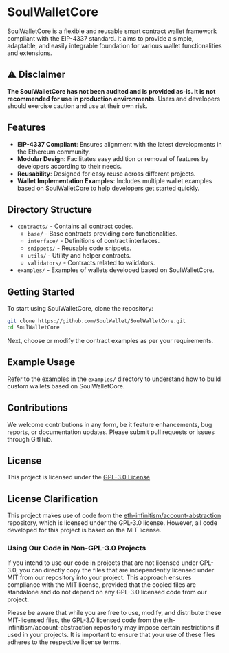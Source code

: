 # SoulWalletCore

SoulWalletCore is a flexible and reusable smart contract wallet framework compliant with the EIP-4337 standard. It aims to provide a simple, adaptable, and easily integrable foundation for various wallet functionalities and extensions.

## ⚠️ Disclaimer

**The SoulWalletCore has not been audited and is provided as-is. It is not recommended for use in production environments.** Users and developers should exercise caution and use at their own risk.

## Features

- **EIP-4337 Compliant**: Ensures alignment with the latest developments in the Ethereum community.
- **Modular Design**: Facilitates easy addition or removal of features by developers according to their needs.
- **Reusability**: Designed for easy reuse across different projects.
- **Wallet Implementation Examples**: Includes multiple wallet examples based on SoulWalletCore to help developers get started quickly.

## Directory Structure

- `contracts/` - Contains all contract codes.
  - `base/` - Base contracts providing core functionalities.
  - `interface/` - Definitions of contract interfaces.
  - `snippets/` - Reusable code snippets.
  - `utils/` - Utility and helper contracts.
  - `validators/` - Contracts related to validators.
- `examples/` - Examples of wallets developed based on SoulWalletCore.

## Getting Started

To start using SoulWalletCore, clone the repository:

```sh
git clone https://github.com/SoulWallet/SoulWalletCore.git
cd SoulWalletCore
```

Next, choose or modify the contract examples as per your requirements.

## Example Usage

Refer to the examples in the `examples/` directory to understand how to build custom wallets based on SoulWalletCore.

## Contributions

We welcome contributions in any form, be it feature enhancements, bug reports, or documentation updates. Please submit pull requests or issues through GitHub.

## License

This project is licensed under the [GPL-3.0 License](LICENSE)

## License Clarification

This project makes use of code from the [eth-infinitism/account-abstraction](https://github.com/eth-infinitism/account-abstraction) repository, which is licensed under the GPL-3.0 license. However, all code developed for this project is based on the MIT license.

### Using Our Code in Non-GPL-3.0 Projects

If you intend to use our code in projects that are not licensed under GPL-3.0, you can directly copy the files that are independently licensed under MIT from our repository into your project. This approach ensures compliance with the MIT license, provided that the copied files are standalone and do not depend on any GPL-3.0 licensed code from our project.

Please be aware that while you are free to use, modify, and distribute these MIT-licensed files, the GPL-3.0 licensed code from the eth-infinitism/account-abstraction repository may impose certain restrictions if used in your projects. It is important to ensure that your use of these files adheres to the respective license terms.
